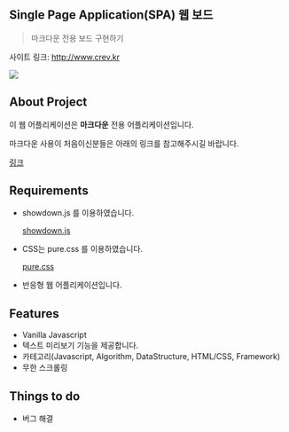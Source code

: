 ## Single Page Application(SPA) 웹 보드
> 마크다운 전용 보드 구현하기

사이트 링크: <http://www.crev.kr>

![](https://github.com/Geon-wooBryanKim/CREVBoard_Portfolio/blob/master/ui.png)

## About Project
이 웹 어플리케이션은 <b>마크다운</b> 전용 어플리케이션입니다.

마크다운 사용이 처음이신분들은 아래의 링크를 참고해주시길 바랍니다.

[링크](https://gist.github.com/ihoneymon/652be052a0727ad59601)

## Requirements
- showdown.js 를 이용하였습니다.

  [showdown.js](https://github.com/showdownjs/showdown)
- CSS는 pure.css 를 이용하였습니다.

  [pure.css](https://purecss.io/)
- 반응형 웹 어플리케이션입니다.

## Features
- Vanilla Javascript
- 텍스트 미리보기 기능을 제공합니다.
- 카테고리(Javascript, Algorithm, DataStructure, HTML/CSS, Framework)
- 무한 스크롤링

## Things to do
- 버그 해결

